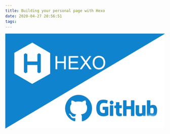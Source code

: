 ```yaml
---
title: Building your personal page with Hexo
date: 2020-04-27 20:56:51
tags:
---
```

![](/Post-Resources/Hexo/Cover.png "Hexo")